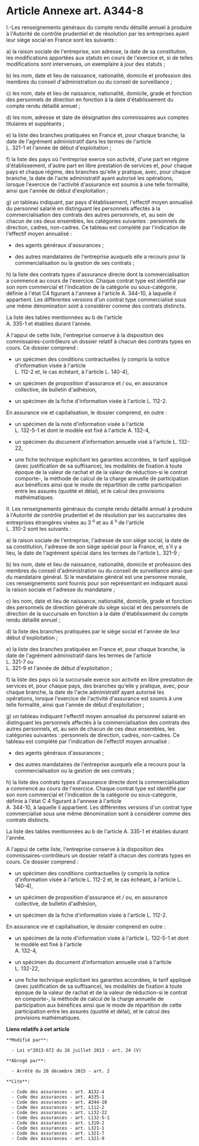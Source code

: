 # Article Annexe art. A344-8

I.-Les renseignements généraux du compte rendu détaillé annuel à produire à l'Autorité de contrôle prudentiel et de
résolution par les entreprises ayant leur siège social en France sont les suivants : 

a) la raison sociale de l'entreprise, son adresse, la date de sa constitution, les modifications apportées aux statuts en
cours de l'exercice et, si de telles modifications sont intervenues, un exemplaire à jour des statuts ; 

b) les nom, date et lieu de naissance, nationalité, domicile et profession des membres du conseil d'administration ou du
conseil de surveillance ; 

c) les nom, date et lieu de naissance, nationalité, domicile, grade et fonction des personnels de direction en fonction à la
date d'établissement du compte rendu détaillé annuel ; 

d) les nom, adresse et date de désignation des commissaires aux comptes titulaires et suppléants ; 

e) la liste des branches pratiquées en France et, pour chaque branche, la date de l'agrément administratif dans les termes de
l'article  
L. 321-1 et l'année de début d'exploitation ; 

f) la liste des pays où l'entreprise exerce son activité, d'une part en régime d'établissement, d'autre part en libre
prestation de services et, pour chaque pays et chaque régime, des branches qu'elle y pratique, avec, pour chaque branche, la
date de l'acte administratif ayant autorisé les opérations, lorsque l'exercice de l'activité d'assurance est soumis à une
telle formalité, ainsi que l'année de début d'exploitation ; 

g) un tableau indiquant, par pays d'établissement, l'effectif moyen annualisé du personnel salarié en distinguant les
personnels affectés à la commercialisation des contrats des autres personnels, et, au sein de chacun de ces deux ensembles,
les catégories suivantes : personnels de direction, cadres, non-cadres. Ce tableau est complété par l'indication de
l'effectif moyen annualisé :

- des agents généraux d'assurances ;

- des autres mandataires de l'entreprise auxquels elle a recours pour la commercialisation ou la gestion de ses contrats ; 

h) la liste des contrats types d'assurance directe dont la commercialisation a commencé au cours de l'exercice. Chaque
contrat type est identifié par son nom commercial et l'indication de la catégorie ou sous-catégorie, définie à l'état C4
figurant à l'annexe à l'article  A. 344-10, à laquelle il appartient. Les différentes versions d'un contrat type
commercialisé sous une même dénomination sont à considérer comme des contrats distincts. 

La liste des tables mentionnées au b de l'article  
A. 335-1 et établies durant l'année.

A l'appui de cette liste, l'entreprise conserve à la disposition des commissaires-contrôleurs un dossier relatif à chacun des
contrats types en cours. Ce dossier comprend :

- un spécimen des conditions contractuelles (y compris la notice d'information visée à l'article  
L. 112-2 et, le cas échéant, à l'article L. 140-4),

- un spécimen de proposition d'assurance et / ou, en assurance collective, de bulletin d'adhésion,

- un spécimen de la fiche d'information visée à l'article  L. 112-2. 

En assurance vie et capitalisation, le dossier comprend, en outre :

- un spécimen de la note d'information visée à l'article  
L. 132-5-1 et dont le modèle est fixé à l'article  A. 132-4,

- un spécimen du document d'information annuelle visé à l'article  L. 132-22,

- une fiche technique explicitant les garanties accordées, le tarif appliqué (avec justification de sa suffisance), les
modalités de fixation à toute époque de la valeur de rachat et de la valeur de réduction-si le contrat comporte-, la méthode
de calcul de la charge annuelle de participation aux bénéfices ainsi que le mode de répartition de cette participation entre
les assurés (quotité et délai), et le calcul des provisions mathématiques. 

II. Les renseignements généraux du compte rendu détaillé annuel à produire à l'Autorité de contrôle prudentiel et de
résolution par les succursales des entreprises étrangères visées au 3 
  <sup>o </sup>et au 4 
  <sup>o </sup>de l'article  
L. 310-2 sont les suivants : 

a) la raison sociale de l'entreprise, l'adresse de son siège social, la date de sa constitution, l'adresse de son siège
spécial pour la France, et, s'il y a lieu, la date de l'agrément spécial dans les termes de l'article  L. 321-9 ; 

b) les nom, date et lieu de naissance, nationalité, domicile et profession des membres du conseil d'administration ou du
conseil de surveillance ainsi que du mandataire général. Si le mandataire général est une personne morale, ces renseignements
sont fournis pour son représentant en indiquant aussi la raison sociale et l'adresse du mandataire ; 

c) les nom, date et lieu de naissance, nationalité, domicile, grade et fonction des personnels de direction générale du siège
social et des personnels de direction de la succursale en fonction à la date d'établissement du compte rendu détaillé
annuel ; 

d) la liste des branches pratiquées par le siège social et l'année de leur début d'exploitation ; 

e) la liste des branches pratiquées en France et, pour chaque branche, la date de l'agrément administratif dans les termes de
l'article  
L. 321-7 ou  
L. 321-9 et l'année de début d'exploitation ; 

f) la liste des pays où la succursale exerce son activité en libre prestation de services et, pour chaque pays, des branches
qu'elle y pratique, avec, pour chaque branche, la date de l'acte administratif ayant autorisé les opérations, lorsque
l'exercice de l'activité d'assurance est soumis à une telle formalité, ainsi que l'année de début d'exploitation ; 

g) un tableau indiquant l'effectif moyen annualisé du personnel salarié en distinguant les personnels affectés à la
commercialisation des contrats des autres personnels, et, au sein de chacun de ces deux ensembles, les catégories suivantes :
personnels de direction, cadres, non-cadres. Ce tableau est complété par l'indication de l'effectif moyen annualisé :

- des agents généraux d'assurances ;

- des autres mandataires de l'entreprise auxquels elle a recours pour la commercialisation ou la gestion de ses contrats ; 

h) la liste des contrats types d'assurance directe dont la commercialisation a commencé au cours de l'exercice. Chaque
contrat type est identifié par son nom commercial et l'indication de la catégorie ou sous-catégorie, définie à l'état C 4
figurant à l'annexe à l'article  
A. 344-10, à laquelle il appartient. Les différentes versions d'un contrat type commercialisé sous une même dénomination sont
à considérer comme des contrats distincts. 

La liste des tables mentionnées au b de l'article  A. 335-1 et établies durant l'année.

A l'appui de cette liste, l'entreprise conserve à la disposition des commissaires-contrôleurs un dossier relatif à chacun des
contrats types en cours. Ce dossier comprend :

- un spécimen des conditions contractuelles (y compris la notice d'information visée à l'article  L. 112-2 et, le cas
échéant, à l'article L. 140-4),

- un spécimen de proposition d'assurance et / ou, en assurance collective, de bulletin d'adhésion,

- un spécimen de la fiche d'information visée à l'article  L. 112-2. 

En assurance vie et capitalisation, le dossier comprend en outre :

- un spécimen de la note d'information visée à l'article  L. 132-5-1 et dont le modèle est fixé à l'article  
A. 132-4,

- un spécimen du document d'information annuelle visé à l'article  
L. 132-22,

- une fiche technique explicitant les garanties accordées, le tarif appliqué (avec justification de sa suffisance), les
modalités de fixation à toute époque de la valeur de rachat et de la valeur de réduction-si le contrat en comporte-, la
méthode de calcul de la charge annuelle de participation aux bénéfices ainsi que le mode de répartition de cette
participation entre les assurés (quotité et délai), et le calcul des provisions mathématiques.

**Liens relatifs à cet article**

	**Modifié par**:

	  - Loi n°2013-672 du 26 juillet 2013 - art. 24 (V)

	**Abrogé par**:

	  - Arrêté du 28 décembre 2015 - art. 2

	**Cite**:

	  - Code des assurances - art. A132-4
	  - Code des assurances - art. A335-1
	  - Code des assurances - art. A344-10
	  - Code des assurances - art. L112-2
	  - Code des assurances - art. L132-22
	  - Code des assurances - art. L132-5-1
	  - Code des assurances - art. L310-2
	  - Code des assurances - art. L321-1
	  - Code des assurances - art. L321-7
	  - Code des assurances - art. L321-9
